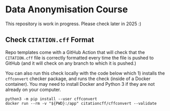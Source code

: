 # Data Anonymisation Course

This repository is work in progress. Please check later in 2025 :)

## Check `CITATION.cff` Format

Repo templates come with a GitHub Action that will check that the `CITATION.cff` file is correctly formatted every time the file is pushed to GitHub (and it will check on any branch to which it is pushed.)

You can also run this check locally with the code below which 1) installs the `cffconvert` checker package, and runs the check (inside of a Docker container). You may need to install Docker and Python 3 if they are not already on your computer.


```{bash}
python3 -m pip install --user cffconvert
docker run --rm -v "${PWD}:/app" citationcff/cffconvert --validate
```
